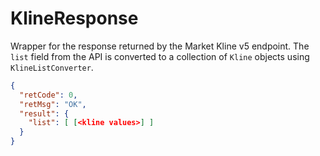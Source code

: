 # KlineResponse

Wrapper for the response returned by the Market Kline v5 endpoint. The `list` field from the API is converted to a collection of `Kline` objects using `KlineListConverter`.

```json
{
  "retCode": 0,
  "retMsg": "OK",
  "result": {
    "list": [ [<kline values>] ]
  }
}
```
